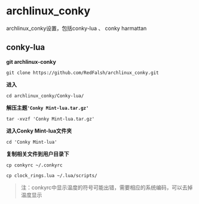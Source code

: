 # archlinux_conky
archlinux_conky设置，包括conky-lua 、 conky harmattan

## conky-lua

**git archlinux-conky**

`git clone https://github.com/RedFalsh/archlinux_conky.git`

**进入**

`cd archlinux_conky/Conky-lua/`

**解压主题`'Conky Mint-lua.tar.gz'`**

`tar -xvzf 'Conky Mint-lua.tar.gz'`

**进入Conky Mint-lua文件夹**

`cd 'Conky Mint-lua'`

**复制相关文件到用户目录下**

`cp conkyrc ~/.conkyrc`

`cp clock_rings.lua ~/.lua/scripts/`

> 注：conkyrc中显示温度的符号可能出错，需要相应的系统编码，可以去掉温度显示
